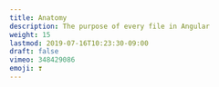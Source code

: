 ```yaml
---
title: Anatomy
description: The purpose of every file in Angular
weight: 15
lastmod: 2019-07-16T10:23:30-09:00
draft: false
vimeo: 348429086
emoji: ❣️
---
```


